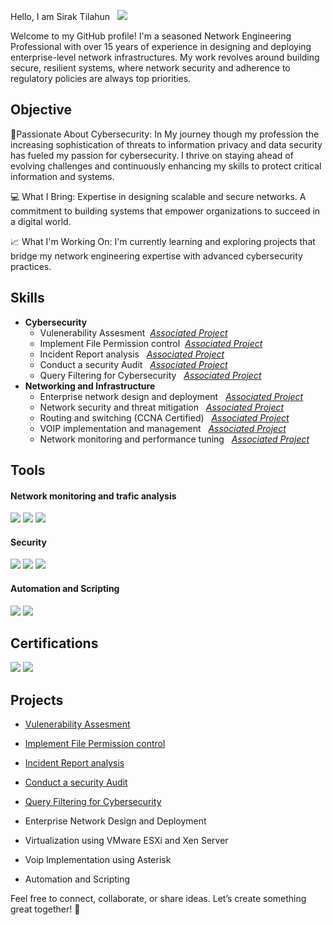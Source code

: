Hello, I am Sirak Tilahun &nbsp; <a href="https://gq.linkedin.com/in/sirak-tilahun-geremew-9509a326?trk=public_profile_samename-profile"><img src="https://img.shields.io/badge/-LinkedIn-0072b1?&style-for-the-badge&logo=linkedin&logoColor=white"/></a>

Welcome to my GitHub profile! I'm a seasoned Network Engineering Professional with over 15 years of experience in designing and deploying enterprise-level network infrastructures. My work revolves around building secure, resilient systems, where network security and adherence to regulatory policies are always top priorities.

## Objective
🔐Passionate About Cybersecurity: In My journey though my profession the increasing sophistication of threats to information privacy and data security has fueled my passion for cybersecurity. I thrive on staying ahead of evolving challenges and continuously enhancing my skills to protect critical information and systems.

💻 What I Bring: Expertise in designing scalable and secure networks. A commitment to building systems that empower organizations to succeed in a digital world.

📈 What I'm Working On: I'm currently learning and exploring projects that bridge my network engineering expertise with advanced cybersecurity practices. 


## Skills
- **Cybersecurity**
    - Vulenerability Assesment &nbsp;<a href="https://github.com/SirakTiGer/Cybersecurity-Projects/blob/main/5.%20Vulnerability%20Assesment%20Sample%20Project.md"><em>Associated Project</em></a>
    - Implement File Permission control &nbsp;<a href="https://github.com/SirakTiGer/Cybersecurity-Projects/blob/main/3.%20File%20Permission%20Control%20with%20Linux.md"><em>Associated Project</em></a>
	- Incident Report analysis &nbsp;  <a href="https://github.com/SirakTiGer/Cybersecurity-Projects/blob/main/1.%20Incident%20Report%20Analysis.md"><em>Associated Project</em></a>
	- Conduct a security Audit &nbsp; <a href="https://github.com/SirakTiGer/Cybersecurity-Projects/blob/main/2.%20Security%20Audit.md"><em>Associated Project</em></a>
    - Query Filtering for Cybersecurity &nbsp; <a href="https://github.com/SirakTiGer/Cybersecurity-Projects/blob/main/4.%20SQL%20filter%20for%20Cyber%20Security.md"><em>Associated Project</em></a>
- **Networking and Infrastructure**
  - Enterprise network design and deployment &nbsp; <a href="https://github.com/SirakTiGer/SirakCyberNetHub/projects"><em>Associated Project</em></a>
  - Network security and threat mitigation &nbsp; <a href="https://github.com/SirakTiGer/SirakCyberNetHub/projects"><em>Associated Project</em></a>
  - Routing and switching (CCNA Certified) &nbsp; <a href="https://github.com/SirakTiGer/SirakCyberNetHub/projects"><em>Associated Project</em></a>
  - VOIP implementation and management &nbsp; <a href="https://github.com/SirakTiGer/SirakCyberNetHub/projects"><em>Associated Project</em></a>
  - Network monitoring and performance tuning &nbsp; <a href="https://github.com/SirakTiGer/SirakCyberNetHub/projects"><em>Associated Project</em></a>

## Tools  

#### Network monitoring and trafic analysis  
<a href ="https://wireshark.org"> <img src="https://img.shields.io/badge/Wireshark-00589C?style=for-the-badge&logo=wireshark&logoColor=white"/></a>
<a href ="https://www.tcpdump.org"> <img src="https://img.shields.io/badge/TCPdump-333?style=for-the-badge&logo=linux&logoColor=white"/></a>
<a href ="https://https://www.zabbix.com"> <img src="https://img.shields.io/badge/Zabbix-FF4C00?style=for-the-badge&logo=zabbix&logoColor=white"></a>  

#### Security  
<a href ="https://www.openssl.org"><img src="https://img.shields.io/badge/OpenSSL-721412?style=for-the-badge&logo=openssl&logoColor=white"/></a>
<a href ="https://www.linux.org"><img src="https://img.shields.io/badge/Linux-FCC624?style=for-the-badge&logo=linux&logoColor=black"/></a>
<a href ="https://en.wikipedia.org/wiki/SQL"><img src="https://img.shields.io/badge/SQL-CC2927?style=for-the-badge&logo=microsoftsqlserver&logoColor=white"/></a> 

#### Automation and Scripting  
<a href ="https://www.python.org"><img src="https://img.shields.io/badge/Python-3776AB?style=for-the-badge&logo=python&logoColor=white"/></a>
<a href ="https://en.wikipedia.org/wiki/Bash_(Unix_shell)"><img src="https://img.shields.io/badge/Bash-4EAA25?style=for-the-badge&logo=gnu-bash&logoColor=white"/></a>

## Certifications

<a href ="https://cp.certmetrics.com/cisco/en/public/verify/credential/ccb69d3a870a4ea292b9a0dba2e92258"><img src="https://img.shields.io/badge/CCNA-1BA0D7?style=for-the-badge&logo=cisco&logoColor=white"/></a>
<a href ="https://www.peoplecert.org/for-corporations/certificate-verification-service"><img src="https://img.shields.io/badge/ITIL4_Foundation-92278F?style=for-the-badge&logo=itil&logoColor=white"/></a>

## Projects
- <a href="https://github.com/SirakTiGer/Cybersecurity-Projects/blob/main/5.%20Vulnerability%20Assesment%20Sample%20Project.md"> Vulenerability Assesment</a>
- <a href="https://github.com/SirakTiGer/Cybersecurity-Projects/blob/main/3.%20File%20Permission%20Control%20with%20Linux.md"> Implement File Permission control</a>
- <a href="https://github.com/SirakTiGer/Cybersecurity-Projects/blob/main/1.%20Incident%20Report%20Analysis.md"> Incident Report analysis</a>
- <a href="https://github.com/SirakTiGer/Cybersecurity-Projects/blob/main/2.%20Security%20Audit.md"> Conduct a security Audit</a>
- <a href="https://github.com/SirakTiGer/Cybersecurity-Projects/blob/main/4.%20SQL%20filter%20for%20Cyber%20Security.md"> Query Filtering for Cybersecurity</a>

 - Enterprise Network Design and Deployment
 - Virtualization using VMware ESXi and Xen Server
 - Voip Implementation using Asterisk
 - Automation and Scripting

Feel free to connect, collaborate, or share ideas. Let’s create something great together! 🚀
